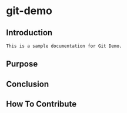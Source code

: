 # git-demo

## Introduction
	This is a sample documentation for Git Demo.
## Purpose

## Conclusion

## How To Contribute
